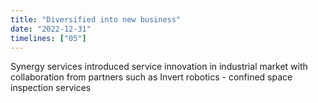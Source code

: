```yaml
---
title: "Diversified into new business"
date: "2022-12-31"
timelines: ["05"]
---
```

Synergy services introduced service innovation in industrial market with collaboration from partners such as Invert robotics - confined space inspection services